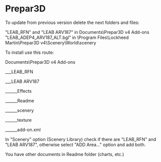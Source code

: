 # Prepar3D

To update from previous version delete the next folders and files:

"LEAB_RFN" and "LEAB ARV187" in Documents\Prepar3D v4 Add-ons\
"LEAB_ADEP4_ARV187_ALT.bgl" in \Program Files\Lockheed Martin\Prepar3D v4\Scenery\World\scenery

To install use this route:

Documents\Prepar3D v4 Add-ons

___LEAB_RFN

___LEAB ARV187

______Effects

______Readme

______scenery

______texture

______add-on.xml

    

In "Scenery" option (Scenery Library) check if there are "LEAB_RFN" and "LEAB ARV187", otherwise select "ADD Area..." option and add both.

You have other documents in Readme folder (charts, etc.)
